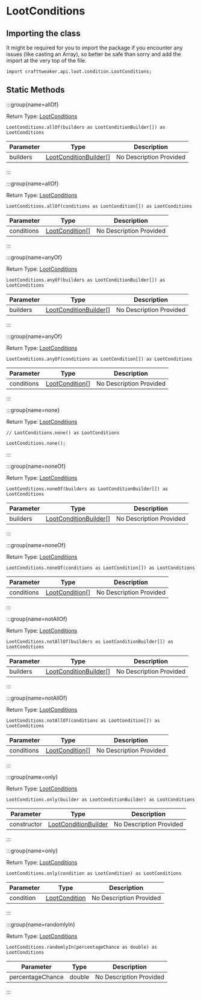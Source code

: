 # LootConditions

## Importing the class

It might be required for you to import the package if you encounter any issues (like casting an Array), so better be safe than sorry and add the import at the very top of the file.
```zenscript
import crafttweaker.api.loot.condition.LootConditions;
```


## Static Methods

:::group{name=allOf}

Return Type: [LootConditions](/vanilla/api/loot/condition/LootConditions)

```zenscript
LootConditions.allOf(builders as LootConditionBuilder[]) as LootConditions
```

| Parameter | Type                                                                               | Description             |
| --------- | ---------------------------------------------------------------------------------- | ----------------------- |
| builders  | [LootConditionBuilder](/vanilla/api/loot/condition/builder/LootConditionBuilder)[] | No Description Provided |


:::

:::group{name=allOf}

Return Type: [LootConditions](/vanilla/api/loot/condition/LootConditions)

```zenscript
LootConditions.allOf(conditions as LootCondition[]) as LootConditions
```

| Parameter  | Type                                                         | Description             |
| ---------- | ------------------------------------------------------------ | ----------------------- |
| conditions | [LootCondition](/vanilla/api/loot/condition/LootCondition)[] | No Description Provided |


:::

:::group{name=anyOf}

Return Type: [LootConditions](/vanilla/api/loot/condition/LootConditions)

```zenscript
LootConditions.anyOf(builders as LootConditionBuilder[]) as LootConditions
```

| Parameter | Type                                                                               | Description             |
| --------- | ---------------------------------------------------------------------------------- | ----------------------- |
| builders  | [LootConditionBuilder](/vanilla/api/loot/condition/builder/LootConditionBuilder)[] | No Description Provided |


:::

:::group{name=anyOf}

Return Type: [LootConditions](/vanilla/api/loot/condition/LootConditions)

```zenscript
LootConditions.anyOf(conditions as LootCondition[]) as LootConditions
```

| Parameter  | Type                                                         | Description             |
| ---------- | ------------------------------------------------------------ | ----------------------- |
| conditions | [LootCondition](/vanilla/api/loot/condition/LootCondition)[] | No Description Provided |


:::

:::group{name=none}

Return Type: [LootConditions](/vanilla/api/loot/condition/LootConditions)

```zenscript
// LootConditions.none() as LootConditions

LootConditions.none();
```

:::

:::group{name=noneOf}

Return Type: [LootConditions](/vanilla/api/loot/condition/LootConditions)

```zenscript
LootConditions.noneOf(builders as LootConditionBuilder[]) as LootConditions
```

| Parameter | Type                                                                               | Description             |
| --------- | ---------------------------------------------------------------------------------- | ----------------------- |
| builders  | [LootConditionBuilder](/vanilla/api/loot/condition/builder/LootConditionBuilder)[] | No Description Provided |


:::

:::group{name=noneOf}

Return Type: [LootConditions](/vanilla/api/loot/condition/LootConditions)

```zenscript
LootConditions.noneOf(conditions as LootCondition[]) as LootConditions
```

| Parameter  | Type                                                         | Description             |
| ---------- | ------------------------------------------------------------ | ----------------------- |
| conditions | [LootCondition](/vanilla/api/loot/condition/LootCondition)[] | No Description Provided |


:::

:::group{name=notAllOf}

Return Type: [LootConditions](/vanilla/api/loot/condition/LootConditions)

```zenscript
LootConditions.notAllOf(builders as LootConditionBuilder[]) as LootConditions
```

| Parameter | Type                                                                               | Description             |
| --------- | ---------------------------------------------------------------------------------- | ----------------------- |
| builders  | [LootConditionBuilder](/vanilla/api/loot/condition/builder/LootConditionBuilder)[] | No Description Provided |


:::

:::group{name=notAllOf}

Return Type: [LootConditions](/vanilla/api/loot/condition/LootConditions)

```zenscript
LootConditions.notAllOf(conditions as LootCondition[]) as LootConditions
```

| Parameter  | Type                                                         | Description             |
| ---------- | ------------------------------------------------------------ | ----------------------- |
| conditions | [LootCondition](/vanilla/api/loot/condition/LootCondition)[] | No Description Provided |


:::

:::group{name=only}

Return Type: [LootConditions](/vanilla/api/loot/condition/LootConditions)

```zenscript
LootConditions.only(builder as LootConditionBuilder) as LootConditions
```

| Parameter   | Type                                                                             | Description             |
| ----------- | -------------------------------------------------------------------------------- | ----------------------- |
| constructor | [LootConditionBuilder](/vanilla/api/loot/condition/builder/LootConditionBuilder) | No Description Provided |


:::

:::group{name=only}

Return Type: [LootConditions](/vanilla/api/loot/condition/LootConditions)

```zenscript
LootConditions.only(condition as LootCondition) as LootConditions
```

| Parameter | Type                                                       | Description             |
| --------- | ---------------------------------------------------------- | ----------------------- |
| condition | [LootCondition](/vanilla/api/loot/condition/LootCondition) | No Description Provided |


:::

:::group{name=randomlyIn}

Return Type: [LootConditions](/vanilla/api/loot/condition/LootConditions)

```zenscript
LootConditions.randomlyIn(percentageChance as double) as LootConditions
```

| Parameter        | Type   | Description             |
| ---------------- | ------ | ----------------------- |
| percentageChance | double | No Description Provided |


:::


